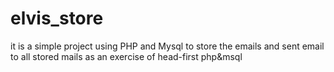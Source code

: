 # elvis_store
it is a simple project using  PHP and Mysql to store the emails and sent email to all stored mails as an exercise of head-first php&amp;msql 
